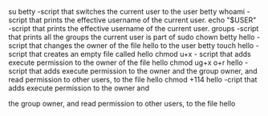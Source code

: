 su betty -script that switches the current user to the user betty
whoami -script that prints the effective username of the current user.
echo "$USER" -script that prints the effective username of the current user.
groups -script that prints all the groups the current user is part of
sudo chown betty hello -script that changes the owner of the file hello to the user betty
touch hello -script that creates an empty file called hello
chmod u+x - script that adds execute permission to the owner of the file hello
chmod ug+x o+r hello -script that adds execute permission to the owner and the group owner, and read permission to other users, to the file hello
chmod +114 hello -cript that adds execute permission to the owner and

 the group owner, and read permission to other users, to the file hello
